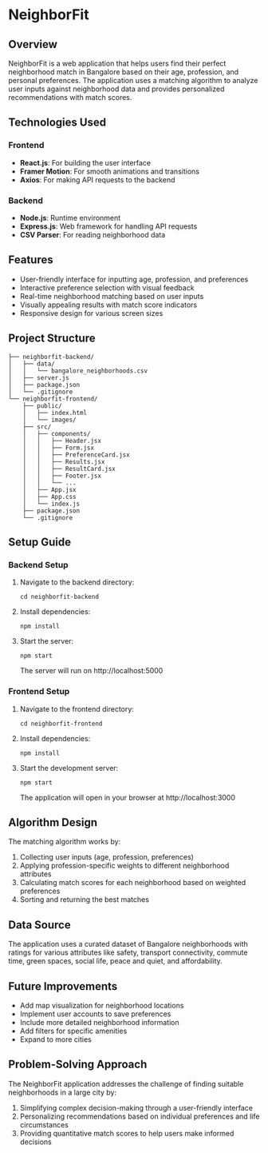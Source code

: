 # NeighborFit

## Overview
NeighborFit is a web application that helps users find their perfect neighborhood match in Bangalore based on their age, profession, and personal preferences. The application uses a matching algorithm to analyze user inputs against neighborhood data and provides personalized recommendations with match scores.

## Technologies Used

### Frontend
- **React.js**: For building the user interface
- **Framer Motion**: For smooth animations and transitions
- **Axios**: For making API requests to the backend

### Backend
- **Node.js**: Runtime environment
- **Express.js**: Web framework for handling API requests
- **CSV Parser**: For reading neighborhood data

## Features
- User-friendly interface for inputting age, profession, and preferences
- Interactive preference selection with visual feedback
- Real-time neighborhood matching based on user inputs
- Visually appealing results with match score indicators
- Responsive design for various screen sizes

## Project Structure

```
├── neighborfit-backend/
│   ├── data/
│   │   └── bangalore_neighborhoods.csv
│   ├── server.js
│   ├── package.json
│   └── .gitignore
└── neighborfit-frontend/
    ├── public/
    │   ├── index.html
    │   └── images/
    ├── src/
    │   ├── components/
    │   │   ├── Header.jsx
    │   │   ├── Form.jsx
    │   │   ├── PreferenceCard.jsx
    │   │   ├── Results.jsx
    │   │   ├── ResultCard.jsx
    │   │   ├── Footer.jsx
    │   │   └── ...
    │   ├── App.jsx
    │   ├── App.css
    │   └── index.js
    ├── package.json
    └── .gitignore
```

## Setup Guide

### Backend Setup
1. Navigate to the backend directory:
   ```
   cd neighborfit-backend
   ```
2. Install dependencies:
   ```
   npm install
   ```
3. Start the server:
   ```
   npm start
   ```
   The server will run on http://localhost:5000

### Frontend Setup
1. Navigate to the frontend directory:
   ```
   cd neighborfit-frontend
   ```
2. Install dependencies:
   ```
   npm install
   ```
3. Start the development server:
   ```
   npm start
   ```
   The application will open in your browser at http://localhost:3000

## Algorithm Design
The matching algorithm works by:
1. Collecting user inputs (age, profession, preferences)
2. Applying profession-specific weights to different neighborhood attributes
3. Calculating match scores for each neighborhood based on weighted preferences
4. Sorting and returning the best matches

## Data Source
The application uses a curated dataset of Bangalore neighborhoods with ratings for various attributes like safety, transport connectivity, commute time, green spaces, social life, peace and quiet, and affordability.

## Future Improvements
- Add map visualization for neighborhood locations
- Implement user accounts to save preferences
- Include more detailed neighborhood information
- Add filters for specific amenities
- Expand to more cities

## Problem-Solving Approach
The NeighborFit application addresses the challenge of finding suitable neighborhoods in a large city by:
1. Simplifying complex decision-making through a user-friendly interface
2. Personalizing recommendations based on individual preferences and life circumstances
3. Providing quantitative match scores to help users make informed decisions